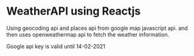 # WeatherAPI using Reactjs

Using geocoding api and places api from google map javascript api.
and then uses openweathermap api to fetch the weather information.

Google api key is valid until 14-02-2021
